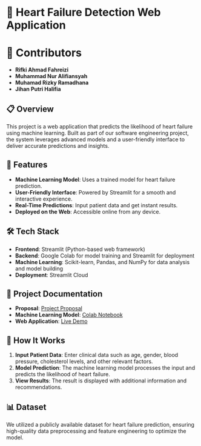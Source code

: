 # 💖 Heart Failure Detection Web Application

# 🤝 Contributors
- **Rifki Ahmad Fahreizi**
- **Muhammad Nur Alifiansyah**
- **Muhamad Rizky Ramadhana**
- **Jihan Putri Halifia**

## 📋 Overview
This project is a web application that predicts the likelihood of heart failure using machine learning. Built as part of our software engineering project, the system leverages advanced models and a user-friendly interface to deliver accurate predictions and insights.

## 🌟 Features
- **Machine Learning Model**: Uses a trained model for heart failure prediction.
- **User-Friendly Interface**: Powered by Streamlit for a smooth and interactive experience.
- **Real-Time Predictions**: Input patient data and get instant results.
- **Deployed on the Web**: Accessible online from any device.

## 🛠️ Tech Stack
- **Frontend**: Streamlit (Python-based web framework)
- **Backend**: Google Colab for model training and Streamlit for deployment
- **Machine Learning**: Scikit-learn, Pandas, and NumPy for data analysis and model building
- **Deployment**: Streamlit Cloud

## 📖 Project Documentation
- **Proposal**: [Project Proposal](https://docs.google.com/document/d/1vPjI0dDhHkdBc76qyGS2G7n8PVcos0HnDjb2s6iwrDY/edit?usp=sharing)
- **Machine Learning Model**: [Colab Notebook](https://colab.research.google.com/drive/1onz6VDQP0KPQx5vY0QGxxOzij9s25NhJ?usp=sharing)
- **Web Application**: [Live Demo](https://kelompok2-rpl-nyjlxpxv9hbu8cvu9ccuys.streamlit.app/)

## 🧠 How It Works
1. **Input Patient Data**: Enter clinical data such as age, gender, blood pressure, cholesterol levels, and other relevant factors.
2. **Model Prediction**: The machine learning model processes the input and predicts the likelihood of heart failure.
3. **View Results**: The result is displayed with additional information and recommendations.

## 📊 Dataset
We utilized a publicly available dataset for heart failure prediction, ensuring high-quality data preprocessing and feature engineering to optimize the model.
